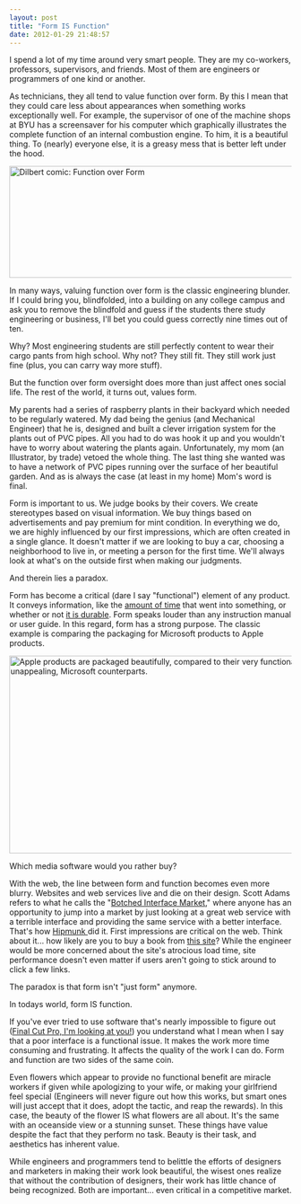 ```yaml
---
layout: post
title: "Form IS Function"
date: 2012-01-29 21:48:57
---
```


I spend a lot of my time around very smart people. They are my co-workers, professors, supervisors, and friends. Most of them are engineers or programmers of one kind or another.

As technicians, they all tend to value function over form. By this I mean that they could care less about appearances when something works exceptionally well. For example, the supervisor of one of the machine shops at BYU has a screensaver for his computer which graphically illustrates the complete function of an internal combustion engine. To him, it is a beautiful thing. To (nearly) everyone else, it is a greasy mess that is better left under the hood.

<img alt="Dilbert comic: Function over Form" src="http://dilbert.com/dyn/str_strip/000000000/00000000/0000000/000000/80000/7000/400/87440/87440.strip.gif" style="width: 640px; height: 199px;" />

In many ways, valuing function over form is the classic engineering blunder. If I could bring you, blindfolded, into a building on any college campus and ask you to remove the blindfold and guess if the students there study engineering or business, I'll bet you could guess correctly nine times out of ten.

Why? Most engineering students are still perfectly content to wear their cargo pants from high school. Why not? They still fit. They still work just fine (plus, you can carry way more stuff).

But the function over form oversight does more than just affect ones social life. The rest of the world, it turns out, values form.

My parents had a series of raspberry plants in their backyard which needed to be regularly watered. My dad being the genius (and Mechanical Engineer) that he is, designed and built a clever irrigation system for the plants out of PVC pipes. All you had to do was hook it up and you wouldn't have to worry about watering the plants again. Unfortunately, my mom (an Illustrator, by trade) vetoed the whole thing. The last thing she wanted was to have a network of PVC pipes running over the surface of her beautiful garden. And as is always the case (at least in my home) Mom's word is final.

Form is important to us. We judge books by their covers. We create stereotypes based on visual information. We buy things based on advertisements and pay premium for mint condition. In everything we do, we are highly influenced by our first impressions, which are often created in a single glance. It doesn't matter if we are looking to buy a car, choosing a neighborhood to live in, or meeting a person for the first time. We'll always look at what's on the outside first when making our judgments.

And therein lies a paradox.

Form has become a critical (dare I say "functional") element of any product. It conveys information, like the <a href="http://farm4.static.flickr.com/3578/3476257463_33a6befe9d.jpg" target="_blank" rel="noopener noreferrer">amount of time</a> that went into something, or whether or not <a href="http://www.rei.com/zoom/ii/6558b8e0-9b89-488c-beee-1ea43959dc29.jpg/440" target="_blank" rel="noopener noreferrer" title="trust me... it is.">it is durable</a>. Form speaks louder than any instruction manual or user guide. In this regard, form has a strong purpose. The classic example is comparing the packaging for Microsoft products to Apple products.

<img alt="Apple products are packaged beautifully, compared to their very functional, yet unappealing, Microsoft counterparts." src="http://www.liquidcreativity.com.au/blog/wp-content/uploads/2012/06/apple-packaging-vs-microsoft-packaging1.jpg" style="width: 633px; height: 352px;" />

Which media software would you rather buy?

With the web, the line between form and function becomes even more blurry. Websites and web services live and die on their design. Scott Adams refers to what he calls the "<a href="http://dilbert.com/blog/entry/botched_interface_market/" target="_blank" rel="noopener noreferrer" title="And no, he's not kidding!">Botched Interface Market</a>," where anyone has an opportunity to jump into a market by just looking at a great web service with a terrible interface and providing the same service with a better interface. That's how <a href="http://hipmunk.com" target="_blank" rel="noopener noreferrer" title="Because Orbitz was too complicated...">Hipmunk </a>did it. First impressions are critical on the web. Think about it... how likely are you to buy a book from <a href="http://www.buybookscheaper.com/" target="_blank" rel="noopener noreferrer">this site</a>? While the engineer would be more concerned about the site's atrocious load time, site performance doesn't even matter if users aren't going to stick around to click a few links.

The paradox is that form isn't "just form" anymore.

In todays world, form IS function.

If you've ever tried to use software that's nearly impossible to figure out (<a href="http://mos.futurenet.com/techradar/Review%20images/MacFormat/MAC%20213/MAC213.rev_final.screenshot2.jpg" target="_blank" rel="noopener noreferrer" title="This interface is a beast.">Final Cut Pro, I'm looking at you!</a>) you understand what I mean when I say that a poor interface is a functional issue. It makes the work more time consuming and frustrating. It affects the quality of the work I can do. Form and function are two sides of the same coin.

Even flowers which appear to provide no functional benefit are miracle workers if given while apologizing to your wife, or making your girlfriend feel special (Engineers will never figure out how this works, but smart ones will just accept that it does, adopt the tactic, and reap the rewards). In this case, the beauty of the flower IS what flowers are all about. It's the same with an oceanside view or a stunning sunset. These things have value despite the fact that they perform no task. Beauty is their task, and aesthetics has inherent value.

While engineers and programmers tend to belittle the efforts of designers and marketers in making their work look beautiful, the wisest ones realize that without the contribution of designers, their work has little chance of being recognized. Both are important... even critical in a competitive market.